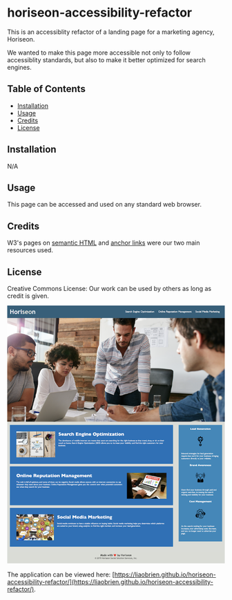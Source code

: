 # horiseon-accessibility-refactor

This is an accessiblity refactor of a landing page for a marketing agency, Horiseon.

We wanted to make this page more accessible not only to follow accessiblity standards, but also to make it better optimized for search engines.

## Table of Contents

- [Installation](#installation)
- [Usage](#usage)
- [Credits](#credits)
- [License](#license)

## Installation

N/A

## Usage

This page can be accessed and used on any standard web browser.

## Credits

W3's pages on [semantic HTML](https://www.w3schools.com/html/html5_semantic_elements.asp) and [anchor links](https://www.w3docs.com/snippets/html/how-to-create-an-anchor-link-to-jump-to-a-specific-part-of-a-page.html) were our two main resources used.

## License

Creative Commons License: Our work can be used by others as long as credit is given.

![screenshot of application](screenshot.png)

The application can be viewed here: [https://liaobrien.github.io/horiseon-accessibility-refactor/](https://liaobrien.github.io/horiseon-accessibility-refactor/).
